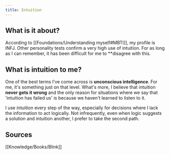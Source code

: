 ```yaml
---
title: Intuition
---
```


## What is it about?
According to [[Foundations/Understanding myself#MBTI]], my profile is INFJ. Other personality tests confirm a very high use of intuition. For as long as I can remember, it has been difficult for me to **disagree with this.

## What is intuition to me?
One of the best terms I've come across is **unconscious intelligence**. For me, it's something just on that level. What's more, I believe that intuition **never gets it wrong** and the only reason for situations where we say that 'intuition has failed us' is because we haven't learned to listen to it.

I use intuition every step of the way, especially for decisions where I lack the information to act logically. Not infrequently, even when logic suggests a solution and intuition another, I prefer to take the second path.

## Sources
[[Knowledge/Books/Blink]]